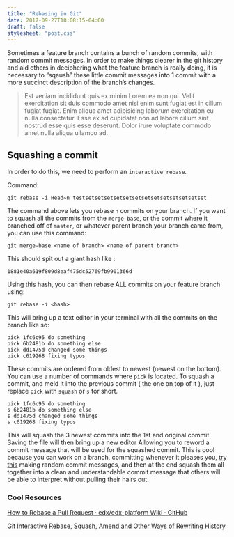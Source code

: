 ```yaml
---
title: "Rebasing in Git"
date: 2017-09-27T18:08:15-04:00
draft: false
stylesheet: "post.css"
---
```


Sometimes a feature branch contains a bunch of random commits, with random commit messages. In order to make things clearer in the git history and aid others in deciphering what the feature branch is really doing, it is necessary to “sqaush” these little commit messages into 1 commit with a more succinct description of the branch’s changes.

> Est veniam incididunt quis ex minim Lorem ea non qui. Velit exercitation sit duis commodo amet nisi enim sunt fugiat est in cillum fugiat fugiat. Enim aliqua amet adipisicing laborum exercitation eu nulla consectetur. Esse ex ad cupidatat non ad labore cillum sint nostrud esse quis esse deserunt. Dolor irure voluptate commodo amet nulla aliqua ullamco ad.

## Squashing a commit

In order to do this, we need to perform an `interactive rebase`.

Command:

```
git rebase -i Head~n testsetsetsetsetsetsetsetsetsetsetsetsetset
```

The command above lets you rebase `n` commits on your branch. If you want to squash all the commits from the `merge-base`, or the commit where it branched off of `master`, or whatever parent branch your branch came from, you can use this command:

```
git merge-base <name of branch> <name of parent branch>
```

This should spit out a giant hash like : 

```
1881e40a619f809d8eaf475dc52769fb9901366d
```

Using this hash, you can then rebase ALL commits on your feature branch using:

```
git rebase -i <hash>
```

This will bring up a text editor in your terminal with all the commits on the branch like so:

```
pick 1fc6c95 do something
pick 6b2481b do something else
pick dd1475d changed some things
pick c619268 fixing typos
```

These commits are ordered from oldest to newest (newest on the bottom). You can use a number of commands where `pick` is located. To squash a commit, and meld it into the previous commit ( the one on top of it ), just replace `pick` with `squash` or `s` for short.

```
pick 1fc6c95 do something
s 6b2481b do something else
s dd1475d changed some things
s c619268 fixing typos
```

This will squash the 3 newest commits into the 1st and original commit. Saving the file will then bring up a new editor Allowing you to reword a commit message that will be used for the squashed commit. This is cool because you can work on a branch, committing whenever it pleases you, [try this](https://github.com/edx/edx-platform/wiki/How-to-Rebase-a-Pull-Request) making random commit messages, and then at the end squash them all together into a clean and understandable commit message that others will be able to interpret without pulling their hairs out.

### Cool Resources

[How to Rebase a Pull Request · edx/edx-platform Wiki · GitHub](https://github.com/edx/edx-platform/wiki/How-to-Rebase-a-Pull-Request)

[Git Interactive Rebase, Squash, Amend and Other Ways of Rewriting History](https://robots.thoughtbot.com/git-interactive-rebase-squash-amend-rewriting-history)